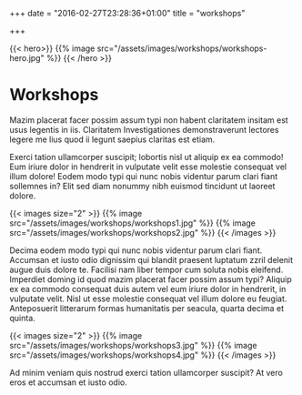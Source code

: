 +++
date = "2016-02-27T23:28:36+01:00"
title = "workshops"

+++

{{< hero>}}
{{% image src="/assets/images/workshops/workshops-hero.jpg" %}}
{{< /hero >}}

# Workshops

Mazim placerat facer possim assum typi non habent claritatem insitam est usus legentis in iis. Claritatem Investigationes demonstraverunt lectores legere me lius quod ii legunt saepius claritas est etiam.

Exerci tation ullamcorper suscipit; lobortis nisl ut aliquip ex ea commodo! Eum iriure dolor in hendrerit in vulputate velit esse molestie consequat vel illum dolore! Eodem modo typi qui nunc nobis videntur parum clari fiant sollemnes in? Elit sed diam nonummy nibh euismod tincidunt ut laoreet dolore.

{{< images size="2" >}}
{{% image src="/assets/images/workshops/workshops1.jpg" %}}
{{% image src="/assets/images/workshops/workshops2.jpg" %}}
{{< /images >}}

Decima eodem modo typi qui nunc nobis videntur parum clari fiant. Accumsan et iusto odio dignissim qui blandit praesent luptatum zzril delenit augue duis dolore te. Facilisi nam liber tempor cum soluta nobis eleifend. Imperdiet doming id quod mazim placerat facer possim assum typi? Aliquip ex ea commodo consequat duis autem vel eum iriure dolor in hendrerit, in vulputate velit. Nisl ut esse molestie consequat vel illum dolore eu feugiat. Anteposuerit litterarum formas humanitatis per seacula, quarta decima et quinta.

{{< images size="2" >}}
{{% image src="/assets/images/workshops/workshops3.jpg" %}}
{{% image src="/assets/images/workshops/workshops4.jpg" %}}
{{< /images >}}

Ad minim veniam quis nostrud exerci tation ullamcorper suscipit? At vero eros et accumsan et iusto odio.